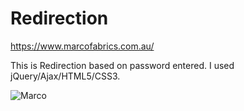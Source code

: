 # Redirection

https://www.marcofabrics.com.au/

This is Redirection based on password entered.
I used jQuery/Ajax/HTML5/CSS3.


![Marco](https://user-images.githubusercontent.com/66811996/103290278-440b8c00-4a3d-11eb-86a4-fa95b5e1acb6.png)
